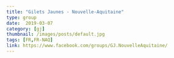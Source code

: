 ```yaml
---
title: "Gilets Jaunes - Nouvelle-Aquitaine"
type: group
date:  2019-03-07
category: [gj]
thumbnail: /images/posts/default.jpg
tags: [FR,FR-NAQ]
link: https://www.facebook.com/groups/GJ.NouvelleAquitaine/
---
```


